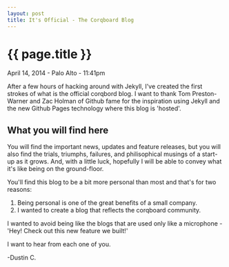 ```yaml
---
layout: post
title: It's Official - The Corqboard Blog
---
```


{{ page.title }}
================

<p class="meta">April 14, 2014 - Palo Alto - 11:41pm</p>

After a few hours of hacking around with Jekyll, I've created the first strokes of what is the official corqbord blog. I want to thank Tom Preston-Warner and Zac Holman of Github fame for the inspiration using Jekyll and the new Github Pages technology where this blog is 'hosted'. 

What you will find here
-----------------------

You will find the important news, updates and feature releases, but you will also find the trials, triumphs, failures, and philisophical musings of a start-up as it grows. And, with a little luck, hopefully I will be able to convey what it's like being on the ground-floor.

You'll find this blog to be a bit more personal than most and that's for two reasons: 

1. Being personal is one of the great benefits of a small company. 
2. I wanted to create a blog that reflects the corqboard community.

I wanted to avoid being like the blogs that are used only like a microphone - 'Hey! Check out this new feature we built!' 


I want to hear from each one of you.


-Dustin C.
